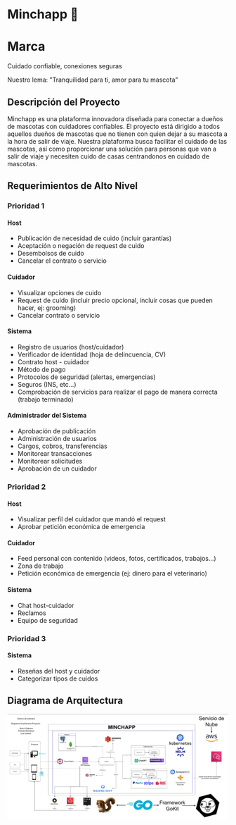 # Minchapp 🐾

# Marca

Cuidado confiable, conexiones seguras

Nuestro lema: "Tranquilidad para ti, amor para tu mascota"

## Descripción del Proyecto

Minchapp es una plataforma innovadora diseñada para conectar a dueños de mascotas con cuidadores confiables. El proyecto está dirigido a todos aquellos dueños de mascotas que no tienen con quien dejar a su mascota a la hora de salir de viaje. Nuestra plataforma busca facilitar el cuidado de las mascotas, así como proporcionar una solución para personas que van a salir de viaje y necesiten cuido de casas centrandonos en cuidado de mascotas.

## Requerimientos de Alto Nivel

### Prioridad 1

#### Host
- Publicación de necesidad de cuido (incluir garantías)
- Aceptación o negación de request de cuido
- Desembolsos de cuido
- Cancelar el contrato o servicio

#### Cuidador
- Visualizar opciones de cuido
- Request de cuido (incluir precio opcional, incluir cosas que pueden hacer, ej: grooming)
- Cancelar contrato o servicio

#### Sistema
- Registro de usuarios (host/cuidador)
- Verificador de identidad (hoja de delincuencia, CV)
- Contrato host - cuidador
- Método de pago
- Protocolos de seguridad (alertas, emergencias)
- Seguros (INS, etc...)
- Comprobación de servicios para realizar el pago de manera correcta (trabajo terminado)

#### Administrador del Sistema
- Aprobación de publicación
- Administración de usuarios
- Cargos, cobros, transferencias
- Monitorear transacciones
- Monitorear solicitudes
- Aprobación de un cuidador

### Prioridad 2

#### Host
- Visualizar perfil del cuidador que mandó el request
- Aprobar petición económica de emergencia

#### Cuidador
- Feed personal con contenido (videos, fotos, certificados, trabajos...)
- Zona de trabajo
- Petición económica de emergencia (ej: dinero para el veterinario)

#### Sistema
- Chat host-cuidador
- Reclamos
- Equipo de seguridad

### Prioridad 3

#### Sistema
- Reseñas del host y cuidador
- Categorizar tipos de cuidos

## Diagrama de Arquitectura
![Diagrama de Arquitectura de Minchapp](./DiagramaMinchapp.jpeg)

